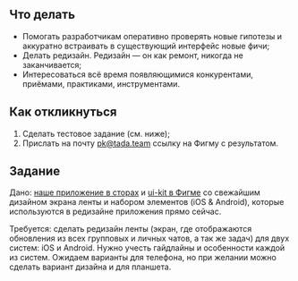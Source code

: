 ## Что делать
 * Помогать разработчикам оперативно проверять новые гипотезы и аккуратно встраивать в существующий интерфейс новые фичи;
 * Делать редизайн. Редизайн — он как ремонт, никогда не заканчивается;
 * Интересоваться всё время появляющимися конкурентами, приёмами, практиками, инструментами.

## Как откликнуться
 1. Сделать тестовое задание (см. ниже);
 2. Прислать на почту pk@tada.team ссылку на Фигму с результатом.

## Задание
Дано: [наше приложение в сторах](https://tada.team/getapp) и [ui-kit в Фигме](https://www.figma.com/file/5VBtKRiMSysyy88g4AuluE/%D0%A2%D0%B5%D1%81%D1%82%D0%BE%D0%B2%D0%BE%D0%B5-%D0%B7%D0%B0%D0%B4%D0%B0%D0%BD%D0%B8%D0%B5-%D0%BD%D0%B0-UI?node-id=5%3A0) со свежайшим дизайном экрана ленты и набором элементов (iOS & Android), которые используются в редизайне приложения прямо сейчас.

Требуется: сделать редизайн ленты (экран, где отображаются обновления из всех групповых и личных чатов, а так же задач) для двух систем: iOS и Android. Нужно учесть  гайдлайны и особенности каждой из систем. Ожидаем варианты для телефона, но при желании можно сделать вариант дизайна и для планшета.

